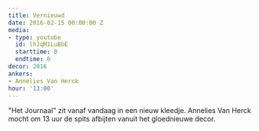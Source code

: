 ```yaml
---
title: Vernieuwd
date: 2016-02-15 00:00:00 Z
media:
- type: youtube
  id: lhJqM1LuBbE
  starttime: 0
  endtime: 0
decor: 2016
ankers:
- Annelies Van Herck
hour: '13:00'
---
```


"Het Journaal" zit vanaf vandaag in een nieuw kleedje. Annelies Van Herck mocht om 13 uur de spits afbijten vanuit het gloednieuwe decor.
